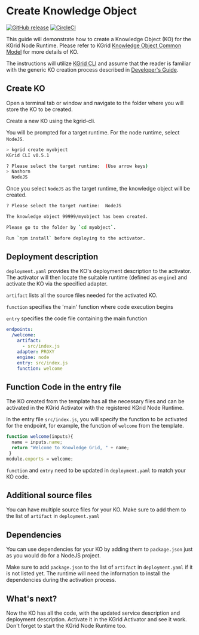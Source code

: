 # Create Knowledge Object

[![GitHub release](https://img.shields.io/github/release/kgrid/kgrid-node-runtime.svg)](https://github.com/kgrid/kgrid-node-runtime/releases/)
[![CircleCI](https://circleci.com/gh/kgrid/kgrid-node-runtime.svg?style=svg)](https://circleci.com/gh/kgrid/kgrid-node-runtime)

This guide will demonstrate how to create a Knowledge Object (KO) for the KGrid Node Runtime. Please refer to KGrid [Knowledge Object Common Model](https://kgrid.org/specs) for more details of KO.

The instructions will utilize [KGrid CLI](https://www.npmjs.com/package/@kgrid/cli) and assume that the reader is familiar with the generic KO creation process described in [Developer's Guide](https://kgrid.org/guides/developer/).

## Create KO

Open a terminal tab or window and navigate to the folder where you will store the KO to be created.

Create a new KO using the kgrid-cli.

You will be prompted for a target runtime. For the node runtime, select `NodeJS`.

``` bash
> kgrid create myobject
KGrid CLI v0.5.1

? Please select the target runtime:  (Use arrow keys)
> Nashorn
  NodeJS
```

Once you select `NodeJS` as the target runtime, the knowledge object will be created.


```bash
? Please select the target runtime:  NodeJS

The knowledge object 99999/myobject has been created.

Please go to the folder by `cd myobject`.

Run `npm install` before deploying to the activator.
```

## Deployment description

`deployment.yaml` provides the KO's deployment description to the activator.  The activator will then locate the suitable runtime (defined as `engine`) and activate the KO via the specified adapter.

`artifact` lists all the source files needed for the activated KO.

`function` specifies the 'main' function where code execution begins

`entry` specifies the code file containing the main function

``` yaml
endpoints:
  /welcome:
    artifact:
      - src/index.js
    adapter: PROXY
    engine: node
    entry: src/index.js
    function: welcome
```


## Function Code in the entry file

The KO created from the template has all the necessary files and can be activated in the KGrid Activator with the registered KGrid Node Runtime.

In the entry file `src/index.js`, you will specify the function to be activated for the endpoint, for example, the function of `welcome` from the template.

``` javascript
function welcome(inputs){
  name = inputs.name;
  return "Welcome to Knowledge Grid, " + name;
 }
module.exports = welcome;
```

`function` and `entry` need to be updated in `deployment.yaml` to match your KO code.


## Additional source files
You can have multiple source files for your KO. Make sure to add them to the list of `artifact` in `deployment.yaml`


## Dependencies
You can use dependencies for your KO by adding them to `package.json` just as you would do for a NodeJS project.

Make sure to add `package.json` to the list of `artifact` in `deployment.yaml` if it is not listed yet. The runtime will need the information to install the dependencies during the activation process.


## What's next?
Now the KO has all the code, with the updated service description and deployment description. Activate it in the KGrid Activator and see it work. Don't forget to start the KGrid Node Runtime too.

